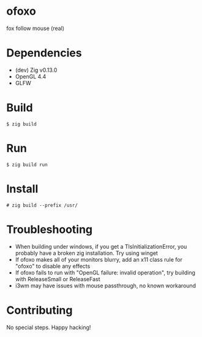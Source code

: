 # ofoxo
fox follow mouse (real)

# Dependencies
- (dev) Zig v0.13.0
- OpenGL 4.4
- GLFW

# Build
`$ zig build`

# Run
`$ zig build run`

# Install
`# zig build --prefix /usr/`

# Troubleshooting
- When building under windows, if you get a TlsInitializationError, you probably have a broken zig installation. Try using winget
- If ofoxo makes all of your monitors blurry, add an x11 class rule for "ofoxo" to disable any effects
- If ofoxo fails to run with "OpenGL failure: invalid operation", try building with ReleaseSmall or ReleaseFast
- i3wm may have issues with mouse passthrough, no known workaround

# Contributing
No special steps. Happy hacking!
